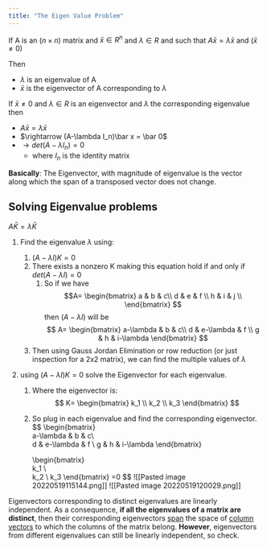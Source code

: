 ```yaml
---
title: "The Eigen Value Problem"
---
```

If A is an $(n\times n)$ matrix and $\bar x \in R^n$ and $\lambda \in R$ and such that $A\bar x = \lambda \bar x$ and ($\bar x \neq 0)$

Then
- $\lambda$ is an eigenvalue of A
- $\bar x$ is the eigenvector of A corresponding to $\lambda$

If $\bar x \neq 0$ and $\lambda \in R$ is an eigenvector and $\lambda$ the corresponding eigenvalue then
- $A \bar x = \lambda \bar x$
- $\rightarrow (A-\lambda I_n)\bar x = \bar 0$
- $\rightarrow det(A-\lambda I_n) = 0$
	- where $I_n$ is the identity matrix

**Basically**: The Eigenvector, with magnitude of eigenvalue is the vector along which the span of a transposed vector does not change.

## Solving Eigenvalue problems
$A\bar K = \lambda \bar K$
1. Find the eigenvalue $\lambda$ using:
	1. $(A-\lambda I)K=0$
	2. There exists a nonzero K making this equation hold if and only if $det(A − λI) = 0$
		1. So if we have 
	$$A=
	\begin{bmatrix}  
	a & b & c\\  
	d & e & f \\
	h & i & j \\
	\end{bmatrix}
	$$
	then $(A − λI)$ will be 
		$$
	A=
	\begin{bmatrix}  
	a-\lambda & b & c\\  
	d & e-\lambda & f \\
	g & h & i-\lambda 
	\end{bmatrix}
	$$
	2. Then using Gauss Jordan Elimination or row reduction (or just inspection for a 2x2 matrix), we can find the multiple values of $\lambda$
		
2. using $(A − λI)K = 0$ solve the Eigenvector for each eigenvalue.
	1. Where the eigenvector is:
		$$
	K=
	\begin{bmatrix}  
	k_1 \\  
	k_2 \\
	k_3 
	\end{bmatrix}
	$$
	2. So plug in each eigenvalue and find the corresponding eigenvector.
	$$
		\begin{bmatrix}  
		a-\lambda & b & c\\  
		d & e-\lambda & f \\
		g & h & i-\lambda 
		\end{bmatrix}
		
		\begin{bmatrix}  
		k_1 \\  
		k_2 \\
		k_3 
		\end{bmatrix}
		=0
		$$
![[Pasted image 20220519115144.png]]
![[Pasted image 20220519120029.png]]

Eigenvectors corresponding to distinct eigenvalues are linearly independent. As a consequence, **if all the eigenvalues of a matrix are distinct**, then their corresponding eigenvectors [span](https://www.statlect.com/matrix-algebra/linear-span) the space of [column vectors](https://www.statlect.com/matrix-algebra/vectors-and-matrices) to which the columns of the matrix belong. **However**, eigenvectors from different eigenvalues can still be linearly independent, so check.
